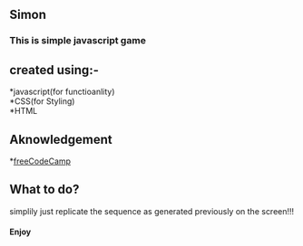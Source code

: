 ## Simon   
### This is simple javascript game   

## created using:-   
*javascript(for functioanlity)    
*CSS(for Styling)   
*HTML  

## Aknowledgement    
*[freeCodeCamp](https://www.freecodecamp.org/)    

## What to do?     
 simplily just replicate the sequence as generated previously on the screen!!!      
 #### Enjoy  

